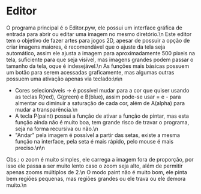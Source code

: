 # Editor

O programa principal é o Editor.pyw, ele possui um interface gráfica de entrada para abrir ou editar uma imagem no mesmo diretório.\n
Este editor tem o objetivo de fazer artes para jogos 2D, apesar de possuir a opção de criar imagens maiores, é recomendável que o ajuste da tela seja automático, assim ele ajusta a imagem para aproximadamente 500 pixeis na tela, suficiente para que seja visível, mas imagens grandes podem passar o tamanho da tela, oque é indesejável.\n
As funções mais básicas possuem um botão para serem acessadas graficamente, mas algumas outras possuem uma ativação apenas via teclado:\n\n

- Cores selecionáveis -> é possível mudar para a cor que quiser  usando as teclas R(red), G(green) e B(blue), assim pode-se usar = e - para almentar ou diminuir a saturação de cada cor, além de A(alpha) para mudar a transparência.\n
- A tecla P(paint) possui a função de ativar a função de pintar, mas esta função ainda não é muito boa, tem grande risco de travar o programa, seja na forma recursiva ou não.\n
- "Andar" pela imagem é possível a partir das setas, existe a mesma função na interface, pela seta é mais rápido, pelo mouse é mais preciso.\n\n

Obs.: o zoom é muito simples, ele carrega a imagem fora de proporção, por isso ele passa a ser muito lento caso o zoom seja alto, além de permitir apenas zooms múltiplos de 2.\n
O modo paint não é muito bom, ele pinta bem regiões pequenas, mas regiões grandes ou ele trava ou ele demora muito.\n
